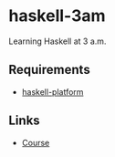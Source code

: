 # haskell-3am

Learning Haskell at 3 a.m.

## Requirements
- [haskell-platform](https://www.haskell.org/platform/)

## Links
- [Course](https://stepik.org/course/75/syllabus?auth=registration)
